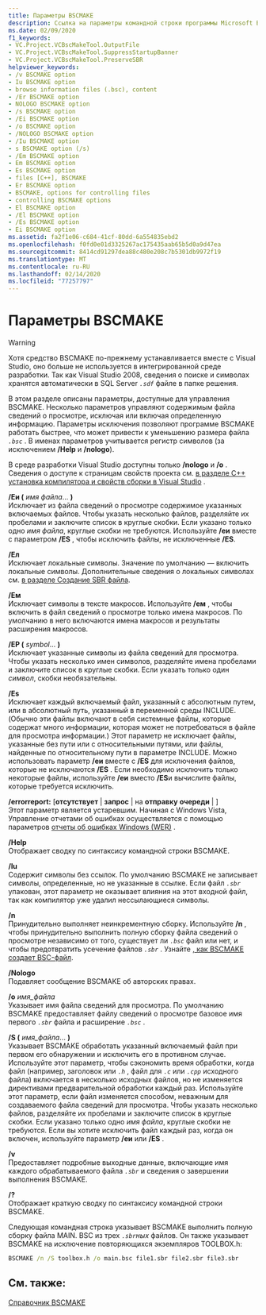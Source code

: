 ```yaml
---
title: Параметры BSCMAKE
description: Ссылка на параметры командной строки программы Microsoft BSCMAKE.
ms.date: 02/09/2020
f1_keywords:
- VC.Project.VCBscMakeTool.OutputFile
- VC.Project.VCBscMakeTool.SuppressStartupBanner
- VC.Project.VCBscMakeTool.PreserveSBR
helpviewer_keywords:
- /v BSCMAKE option
- Iu BSCMAKE option
- browse information files (.bsc), content
- /Er BSCMAKE option
- NOLOGO BSCMAKE option
- /s BSCMAKE option
- /Ei BSCMAKE option
- /o BSCMAKE option
- /NOLOGO BSCMAKE option
- /Iu BSCMAKE option
- s BSCMAKE option (/s)
- /Em BSCMAKE option
- Em BSCMAKE option
- Es BSCMAKE option
- files [C++], BSCMAKE
- Er BSCMAKE option
- BSCMAKE, options for controlling files
- controlling BSCMAKE options
- El BSCMAKE option
- /El BSCMAKE option
- /Es BSCMAKE option
- Ei BSCMAKE option
ms.assetid: fa2f1e06-c684-41cf-80dd-6a554835ebd2
ms.openlocfilehash: f0fd0e01d3325267ac175435aab65b5d0a9d47ea
ms.sourcegitcommit: 8414cd91297dea88c480e208c7b5301db9972f19
ms.translationtype: MT
ms.contentlocale: ru-RU
ms.lasthandoff: 02/14/2020
ms.locfileid: "77257797"
---
```

# <a name="bscmake-options"></a>Параметры BSCMAKE

> [!WARNING]
> Хотя средство BSCMAKE по-прежнему устанавливается вместе с Visual Studio, оно больше не используется в интегрированной среде разработки. Так как Visual Studio 2008, сведения о поиске и символах хранятся автоматически в SQL Server *`.sdf`* файле в папке решения.

В этом разделе описаны параметры, доступные для управления BSCMAKE. Несколько параметров управляют содержимым файла сведений о просмотре, исключая или включая определенную информацию. Параметры исключения позволяют программе BSCMAKE работать быстрее, что может привести к уменьшению размера файла *`.bsc`* . В именах параметров учитывается регистр символов (за исключением **/Help** и **/nologo**).

В среде разработки Visual Studio доступны только **/nologo** и **/o** .  Сведения о доступе к страницам свойств проекта см. [в разделе C++ установка компилятора и свойств сборки в Visual Studio](../working-with-project-properties.md) .

**/Еи (** _имя файла_... **)** \
Исключает из файла сведений о просмотре содержимое указанных включаемых файлов. Чтобы указать несколько файлов, разделяйте их пробелами и заключите список в круглые скобки. Если указано только одно *имя файла*, круглые скобки не требуются. Используйте **/еи** вместе с параметром **/ES** , чтобы исключить файлы, не исключенные **/ES**.

**/Ел**\
Исключает локальные символы. Значение по умолчанию — включить локальные символы. Дополнительные сведения о локальных символах см. [в разделе Создание SBR файла](creating-an-dot-sbr-file.md).

**/Ем**\
Исключает символы в тексте макросов. Используйте **/ем** , чтобы включить в файл сведений о просмотре только имена макросов. По умолчанию в него включаются имена макросов и результаты расширения макросов.

**/ЕР (** _symbol_... **)** \
Исключает указанные символы из файла сведений для просмотра. Чтобы указать несколько имен символов, разделяйте имена пробелами и заключите список в круглые скобки. Если указать только один *символ*, скобки необязательны.

**/Es**\
Исключает каждый включаемый файл, указанный с абсолютным путем, или в абсолютный путь, указанный в переменной среды INCLUDE. (Обычно эти файлы включают в себя системные файлы, которые содержат много информации, которая может не потребоваться в файле для просмотра информации.) Этот параметр не исключает файлы, указанные без пути или с относительными путями, или файлы, найденные по относительному пути в параметре INCLUDE. Можно использовать параметр **/еи** вместе с **/ES** для исключения файлов, которые не исключаются **/ES** . Если необходимо исключить только некоторые файлы, используйте **/еи** вместо **/ES**и вычислите файлы, которые требуется исключить.

**/errorreport:** [**отсутствует** &#124; **запрос** &#124; на **отправку** **очереди** &#124; ] \
Этот параметр является устаревшим. Начиная с Windows Vista, Управление отчетами об ошибках осуществляется с помощью параметров [отчеты об ошибках Windows (WER)](/windows/win32/wer/windows-error-reporting) .

**/Help**\
Отображает сводку по синтаксису командной строки BSCMAKE.

**/Iu**\
Содержит символы без ссылок. По умолчанию BSCMAKE не записывает символы, определенные, но не указанные в ссылке. Если файл *`.sbr`* упакован, этот параметр не оказывает влияния на этот входной файл, так как компилятор уже удалил нессылающиеся символы.

**/n**\
Принудительно выполняет неинкрементную сборку. Используйте **/n** , чтобы принудительно выполнить полную сборку файла сведений о просмотре независимо от того, существует ли *`.bsc`* файл или нет, и чтобы предотвратить усечение файлов *`.sbr`* . Узнайте [, как BSCMAKE создает BSC-файл](how-bscmake-builds-a-dot-bsc-file.md).

**/Nologo**\
Подавляет сообщение BSCMAKE об авторских правах.

**/o** *имя_файла*\
Указывает имя файла сведений для просмотра. По умолчанию BSCMAKE предоставляет файлу сведений о просмотре базовое имя первого *`.sbr`* файла и расширение *`.bsc`* .

**/S (** _имя_файла_... **)** \
Указывает BSCMAKE обработать указанный включаемый файл при первом его обнаружении и исключить его в противном случае. Используйте этот параметр, чтобы сэкономить время обработки, когда файл (например, заголовок или *`.h`* , файл для *`.c`* или *`.cpp`* исходного файла) включается в несколько исходных файлов, но не изменяется директивами предварительной обработки каждый раз. Используйте этот параметр, если файл изменяется способом, неважным для создаваемого файла сведений для просмотра. Чтобы указать несколько файлов, разделяйте их пробелами и заключите список в круглые скобки. Если указано только одно *имя файла*, круглые скобки не требуются. Если вы хотите исключить файл каждый раз, когда он включен, используйте параметр **/еи** или **/ES** .

**/v**\
Предоставляет подробные выходные данные, включающие имя каждого обрабатываемого файла *`.sbr`* и сведения о завершении выполнения BSCMAKE.

**/?** \
Отображает краткую сводку по синтаксису командной строки BSCMAKE.

Следующая командная строка указывает BSCMAKE выполнить полную сборку файла MAIN. BSC из трех *`.sbr`ных* файлов. Он также указывает BSCMAKE на исключение повторяющихся экземпляров TOOLBOX.h:

```cmd
BSCMAKE /n /S toolbox.h /o main.bsc file1.sbr file2.sbr file3.sbr
```

## <a name="see-also"></a>См. также:

[Справочник ВSCMAKE](bscmake-reference.md)
